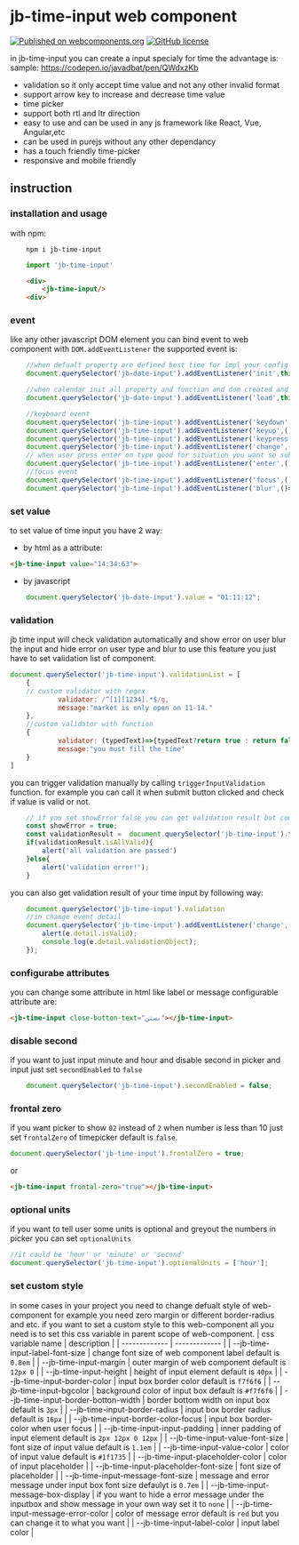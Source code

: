# jb-time-input web component

[![Published on webcomponents.org](https://img.shields.io/badge/webcomponents.org-published-blue.svg)](https://www.webcomponents.org/element/jb-time-input)
[![GitHub license](https://img.shields.io/badge/license-MIT-brightgreen.svg)](https://raw.githubusercontent.com/javadbat/jb-time-input/master/LICENSE)

in jb-time-input you can create a input specialy for time the advantage is:
sample: <https://codepen.io/javadbat/pen/QWdxzKb>

- validation so it only accept time value and not any other invalid format
- support arrow key to increase and decrease time value
- time picker
- support both rtl and ltr direction
- easy to use and can be used in any js framework like React, Vue, Angular,etc
- can be used in purejs without any other dependancy
- has a touch friendly time-picker
- responsive and mobile friendly

## instruction

### installation and usage

with npm:

```command
    npm i jb-time-input
```

```javascript
    import 'jb-time-input'
```

```HTML
    <div>
        <jb-time-input/>
    <div>
```

### event

like any other javascript DOM element you can bind event to web component with `DOM.addEventListener` the supported event is:

```javascript
    //when defualt property are defined best time for impl your config
    document.querySelector('jb-date-input').addEventListener('init',this.onCalendarElementInitiated);

    //when calendar init all property and function and dom created and bind successully
    document.querySelector('jb-date-input').addEventListener('load',this.onCalendarElementLoaded);

    //keyboard event
    document.querySelector('jb-time-input').addEventListener('keydown',()=>{});
    document.querySelector('jb-time-input').addEventListener('keyup',()=>{});
    document.querySelector('jb-time-input').addEventListener('keypress',()=>{});
    document.querySelector('jb-time-input').addEventListener('change',()=>{});
    // when user press enter on type good for situation you want so submit form or call search function on user press enter. 
    document.querySelector('jb-time-input').addEventListener('enter',()=>{});
    //focus event
    document.querySelector('jb-time-input').addEventListener('focus',()=>{});
    document.querySelector('jb-time-input').addEventListener('blur',()=>{});
```

### set value

to set value of time input you have 2 way:

- by html as a attribute:

```html
<jb-time-input value="14:34:63">
```

- by javascript

```javascript
    document.querySelector('jb-date-input').value = "01:11:12";
```

### validation

jb time input will check validation automatically and show error on user blur the input and hide error on user type and blur to use this feature you just have to set validation list of component.

```javascript
document.querySelector('jb-time-input').validationList = [
    {
    // custom validator with regex
            validator: /^[1][1234].*$/g,
            message:"market is only open on 11-14."
    },
    //custom validator with function 
    {
            validator: (typedText)=>{typedText?return true : return false;},
            message:"you must fill the time"
    }
]
```

you can trigger validation manually by calling `triggerInputValidation` function. for example you can call it when submit button clicked and check if value is valid or not.

```javascript
    // if you set showError false you can get validation result but component wont show error to user by itself its good when you want show error in your own way
    const showError = true;
    const validationResult =  document.querySelector('jb-time-input').triggerInputValidation(showError);
    if(validationResult.isAllValid){
        alert('all validation are passed')
    }else{
        alert('validation error!');
    }

```

you can also get validation result of your time input by following way:

```javascript
    document.querySelector('jb-time-input').validation
    //in change event detail
    document.querySelector('jb-time-input').addEventListener('change',(e)=>{
        alert(e.detail.isValid);
        console.log(e.detail.validationObject);
    });

```

### configurabe attributes

you can change some attribute in html like label or message configurable attribute are:

```HTML
<jb-time-input close-button-text="بستن"></jb-time-input>
```

### disable second
if you want to just input minute and hour and disable second in picker and input just set `secondEnabled` to `false`
```javascript
    document.querySelector('jb-time-input').secondEnabled = false;
```
### frontal zero
if you want picker to show `02` instead of `2` when number is less than 10 just set `frontalZero` of timepicker default is `false`.    
```js
document.querySelector('jb-time-input').frontalZero = true;
```
or
```html
<jb-time-input frontal-zero="true"></jb-time-input>
```
### optional units
if you want to tell user some units is optional and greyout the numbers in picker you can set `optionalUnits`
```js
//it could be 'hour' or 'minute' or 'second'
document.querySelector('jb-time-input').optionalUnits = ['hour'];
```
### set custom style

in some cases in your project you need to change defualt style of web-component for example you need zero margin or different border-radius and etc.
if you want to set a custom style to this web-component all you need is to set this css variable in parent scope of web-component.
| css variable name                       | description                                                                                              |
| -------------                           | -------------                                                                                            |
| --jb-time-input-label-font-size         | change font size of web component label default is `0.8em`                                               |
| --jb-time-input-margin                  | outer margin of web component default is `12px 0`                                                        |
| --jb-time-input-height                  | height of input element default is `40px`                                                                |
| --jb-time-input-border-color            | input box border color default is `f7f6f6`                                                               |
| --jb-time-input-bgcolor                 | background color of input box default is `#f7f6f6`                                                       |
| --jb-time-input-border-botton-width     | border bottom width on input box default is `3px`                                                        |
| --jb-time-input-border-radius           | input box border radius  default is `16px`                                                               |
| --jb-time-input-border-color-focus      | input box border-color when user focus                                                                   |
| --jb-time-input-input-padding           | inner padding of input element default is `2px 12px 0 12px`                                              |
| --jb-time-input-value-font-size         | font size of input value default is `1.1em`                                                              |
| --jb-time-input-value-color             | color of input value default is `#1f1735`                                                                |
| --jb-time-input-placeholder-color       | color of input placeholder                                                                               |
| --jb-time-input-placeholder-font-size   | font size of placeholder                                                                                 |
| --jb-time-input-message-font-size       | message and error message under input box font size defaulyt is `0.7em`                                  |
| --jb-time-input-message-box-display     | if you want to hide a error message under the inputbox and show message in your own way set it to `none` |
| --jb-time-input-message-error-color     | color of message error default is `red` but you can change it to what you want                           |
| --jb-time-input-label-color             | input label color                                                                                        |
